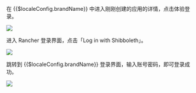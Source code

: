 <IntegrationDetailCard :title="`体验登录`">

在 {{$localeConfig.brandName}} 中进入刚刚创建的应用的详情，点击体验登录。

![](~@imagesZhCn/integration/rancher/3-1.png)

进入 Rancher 登录界面，点击「Log in with Shibboleth」。

![](~@imagesZhCn/integration/rancher/3-2.png)

跳转到 {{$localeConfig.brandName}} 登录界面，输入账号密码，即可登录成功。

![](~@imagesZhCn/integration/rancher/3-3.png)

</IntegrationDetailCard>
